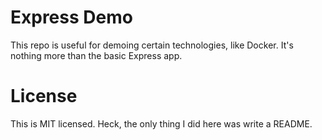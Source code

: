 # Express Demo

This repo is useful for demoing certain technologies, like Docker. It's nothing more than the basic Express app.

# License

This is MIT licensed. Heck, the only thing I did here was write a README. 
